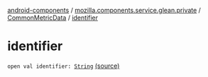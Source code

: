 [android-components](../../index.md) / [mozilla.components.service.glean.private](../index.md) / [CommonMetricData](index.md) / [identifier](./identifier.md)

# identifier

`open val identifier: `[`String`](https://kotlinlang.org/api/latest/jvm/stdlib/kotlin/-string/index.html) [(source)](https://github.com/mozilla-mobile/android-components/blob/master/components/service/glean/src/main/java/mozilla/components/service/glean/private/CommonMetricData.kt#L39)